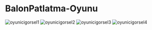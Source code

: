 # BalonPatlatma-Oyunu


![oyunicigorsel1](https://user-images.githubusercontent.com/97924249/166164405-51a721db-fa39-4448-96c5-57f1a1d12dad.png)
![oyunicigorsel2](https://user-images.githubusercontent.com/97924249/166164408-1b6862d3-ead3-4e7b-ab98-d2c3c513aa4d.png)
![oyunicigorsel3](https://user-images.githubusercontent.com/97924249/166164411-82fb8c8b-cd93-4dba-88c9-2a765ed20e44.png)
![oyunicigorsel4](https://user-images.githubusercontent.com/97924249/166164413-3a3ae02d-87eb-4465-a1c5-821ecec2e7c9.png)
